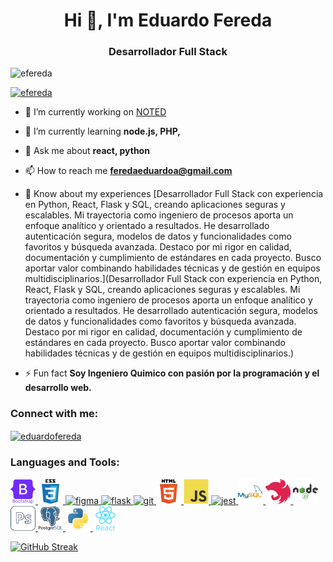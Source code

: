 <h1 align="center">Hi 👋, I'm Eduardo Fereda</h1>
<h3 align="center">Desarrollador Full Stack</h3>

<p align="left"> <img src="https://komarev.com/ghpvc/?username=efereda&label=Profile%20views&color=0e75b6&style=flat" alt="efereda" /> </p>

<p align="left"> <a href="https://github.com/ryo-ma/github-profile-trophy"><img src="https://github-profile-trophy.vercel.app/?username=efereda" alt="efereda" /></a> </p>

- 🔭 I’m currently working on [NOTED](https://github.com/4GeeksAcademy/proyecto-final-pt53-grupo3)

- 🌱 I’m currently learning **node.js, PHP,**

- 💬 Ask me about **react, python**

- 📫 How to reach me **feredaeduardoa@gmail.com**

- 📄 Know about my experiences [Desarrollador Full Stack con experiencia en Python, React, Flask y SQL, creando aplicaciones seguras y escalables. Mi trayectoria como ingeniero de procesos aporta un enfoque analítico y orientado a resultados. He desarrollado autenticación segura, modelos de datos y funcionalidades como favoritos y búsqueda avanzada. Destaco por mi rigor en calidad, documentación y cumplimiento de estándares en cada proyecto. Busco aportar valor combinando habilidades técnicas y de gestión en equipos multidisciplinarios.](Desarrollador Full Stack con experiencia en Python, React, Flask y SQL, creando aplicaciones seguras y escalables. Mi trayectoria como ingeniero de procesos aporta un enfoque analítico y orientado a resultados. He desarrollado autenticación segura, modelos de datos y funcionalidades como favoritos y búsqueda avanzada. Destaco por mi rigor en calidad, documentación y cumplimiento de estándares en cada proyecto. Busco aportar valor combinando habilidades técnicas y de gestión en equipos multidisciplinarios.)

- ⚡ Fun fact **Soy Ingeniero Quimico con pasión por la programación y el desarrollo web.**

<h3 align="left">Connect with me:</h3>
<p align="left">
<a href="https://linkedin.com/in/eduardofereda" target="blank"><img align="center" src="https://raw.githubusercontent.com/rahuldkjain/github-profile-readme-generator/master/src/images/icons/Social/linked-in-alt.svg" alt="eduardofereda" height="30" width="40" /></a>
</p>

<h3 align="left">Languages and Tools:</h3>
<p align="left"> <a href="https://getbootstrap.com" target="_blank" rel="noreferrer"> <img src="https://raw.githubusercontent.com/devicons/devicon/master/icons/bootstrap/bootstrap-plain-wordmark.svg" alt="bootstrap" width="40" height="40"/> </a> <a href="https://www.w3schools.com/css/" target="_blank" rel="noreferrer"> <img src="https://raw.githubusercontent.com/devicons/devicon/master/icons/css3/css3-original-wordmark.svg" alt="css3" width="40" height="40"/> </a> <a href="https://www.figma.com/" target="_blank" rel="noreferrer"> <img src="https://www.vectorlogo.zone/logos/figma/figma-icon.svg" alt="figma" width="40" height="40"/> </a> <a href="https://flask.palletsprojects.com/" target="_blank" rel="noreferrer"> <img src="https://www.vectorlogo.zone/logos/pocoo_flask/pocoo_flask-icon.svg" alt="flask" width="40" height="40"/> </a> <a href="https://git-scm.com/" target="_blank" rel="noreferrer"> <img src="https://www.vectorlogo.zone/logos/git-scm/git-scm-icon.svg" alt="git" width="40" height="40"/> </a> <a href="https://www.w3.org/html/" target="_blank" rel="noreferrer"> <img src="https://raw.githubusercontent.com/devicons/devicon/master/icons/html5/html5-original-wordmark.svg" alt="html5" width="40" height="40"/> </a> <a href="https://developer.mozilla.org/en-US/docs/Web/JavaScript" target="_blank" rel="noreferrer"> <img src="https://raw.githubusercontent.com/devicons/devicon/master/icons/javascript/javascript-original.svg" alt="javascript" width="40" height="40"/> </a> <a href="https://jestjs.io" target="_blank" rel="noreferrer"> <img src="https://www.vectorlogo.zone/logos/jestjsio/jestjsio-icon.svg" alt="jest" width="40" height="40"/> </a> <a href="https://www.mysql.com/" target="_blank" rel="noreferrer"> <img src="https://raw.githubusercontent.com/devicons/devicon/master/icons/mysql/mysql-original-wordmark.svg" alt="mysql" width="40" height="40"/> </a> <a href="https://nestjs.com/" target="_blank" rel="noreferrer"> <img src="https://raw.githubusercontent.com/devicons/devicon/master/icons/nestjs/nestjs-plain.svg" alt="nestjs" width="40" height="40"/> </a> <a href="https://nodejs.org" target="_blank" rel="noreferrer"> <img src="https://raw.githubusercontent.com/devicons/devicon/master/icons/nodejs/nodejs-original-wordmark.svg" alt="nodejs" width="40" height="40"/> </a> <a href="https://www.photoshop.com/en" target="_blank" rel="noreferrer"> <img src="https://raw.githubusercontent.com/devicons/devicon/master/icons/photoshop/photoshop-line.svg" alt="photoshop" width="40" height="40"/> </a> <a href="https://www.postgresql.org" target="_blank" rel="noreferrer"> <img src="https://raw.githubusercontent.com/devicons/devicon/master/icons/postgresql/postgresql-original-wordmark.svg" alt="postgresql" width="40" height="40"/> </a> <a href="https://www.python.org" target="_blank" rel="noreferrer"> <img src="https://raw.githubusercontent.com/devicons/devicon/master/icons/python/python-original.svg" alt="python" width="40" height="40"/> </a> <a href="https://reactjs.org/" target="_blank" rel="noreferrer"> <img src="https://raw.githubusercontent.com/devicons/devicon/master/icons/react/react-original-wordmark.svg" alt="react" width="40" height="40"/> </a> </p>

<a href="https://git.io/streak-stats"><img src="https://streak-stats.demolab.com?user=efereda&theme=tokyonight&locale=es" alt="GitHub Streak" /></a>
